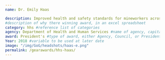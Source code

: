 ```yaml
---
name: Dr. Emily Haas

description: Improved health and safety standards for mineworkers across the country. Ms. Haas’ research resulted in the creation of industry-wide strategies to improve the health and safety management methods.
#description of why there winning award, in an excel spreadsheet
category: hhs #reference list of categories
agency: Department of Health and Human Services #name of agency, capitalize first letter of each name
award: President's #type of award, either Agency, Council, or President's; this is case sensitive so make sure to match the options listed exactly. This section generates the format of the card
Year: 2018 #variable to be used at later date
image: "/img/GoG/headshots/haas-e.png"
permalink: /gearawards/hhs-haas/
---
```


